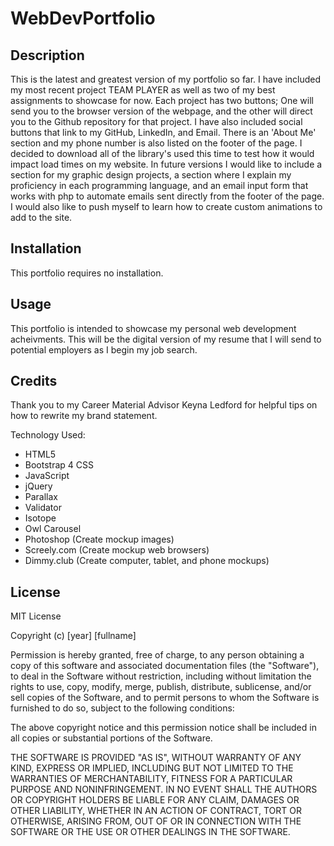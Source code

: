# WebDevPortfolio

## Description

This is the latest and greatest version of my portfolio so far. I have included my most recent project TEAM PLAYER as well as two of my best assignments to showcase for now. Each project has two buttons; One will send you to the browser version of the webpage, and the other will direct you to the Github repository for that project. I have also included social buttons that link to my GitHub, LinkedIn, and Email. There is an 'About Me' section and my phone number is also listed on the footer of the page. I decided to download all of the library's used this time to test how it would impact load times on my website. In future versions I would like to include a section for my graphic design projects, a section where I explain my proficiency in each programming language, and an email input form that works with php to automate emails sent directly from the footer of the page. I would also like to push myself to learn how to create custom animations to add to the site.

## Installation

This portfolio requires no installation.

## Usage

This portfolio is intended to showcase my personal web development acheivments. This will be the digital version of my resume that I will send to potential employers as I begin my job search. 

## Credits

Thank you to my Career Material Advisor Keyna Ledford for helpful tips on how to rewrite my brand statement. 

Technology Used:
* HTML5
* Bootstrap 4 CSS
* JavaScript
* jQuery
* Parallax
* Validator
* Isotope
* Owl Carousel
* Photoshop (Create mockup images)
* Screely.com (Create mockup web browsers)
* Dimmy.club (Create computer, tablet, and phone mockups)


## License

MIT License

Copyright (c) [year] [fullname]

Permission is hereby granted, free of charge, to any person obtaining a copy
of this software and associated documentation files (the "Software"), to deal
in the Software without restriction, including without limitation the rights
to use, copy, modify, merge, publish, distribute, sublicense, and/or sell
copies of the Software, and to permit persons to whom the Software is
furnished to do so, subject to the following conditions:

The above copyright notice and this permission notice shall be included in all
copies or substantial portions of the Software.

THE SOFTWARE IS PROVIDED "AS IS", WITHOUT WARRANTY OF ANY KIND, EXPRESS OR
IMPLIED, INCLUDING BUT NOT LIMITED TO THE WARRANTIES OF MERCHANTABILITY,
FITNESS FOR A PARTICULAR PURPOSE AND NONINFRINGEMENT. IN NO EVENT SHALL THE
AUTHORS OR COPYRIGHT HOLDERS BE LIABLE FOR ANY CLAIM, DAMAGES OR OTHER
LIABILITY, WHETHER IN AN ACTION OF CONTRACT, TORT OR OTHERWISE, ARISING FROM,
OUT OF OR IN CONNECTION WITH THE SOFTWARE OR THE USE OR OTHER DEALINGS IN THE
SOFTWARE.
